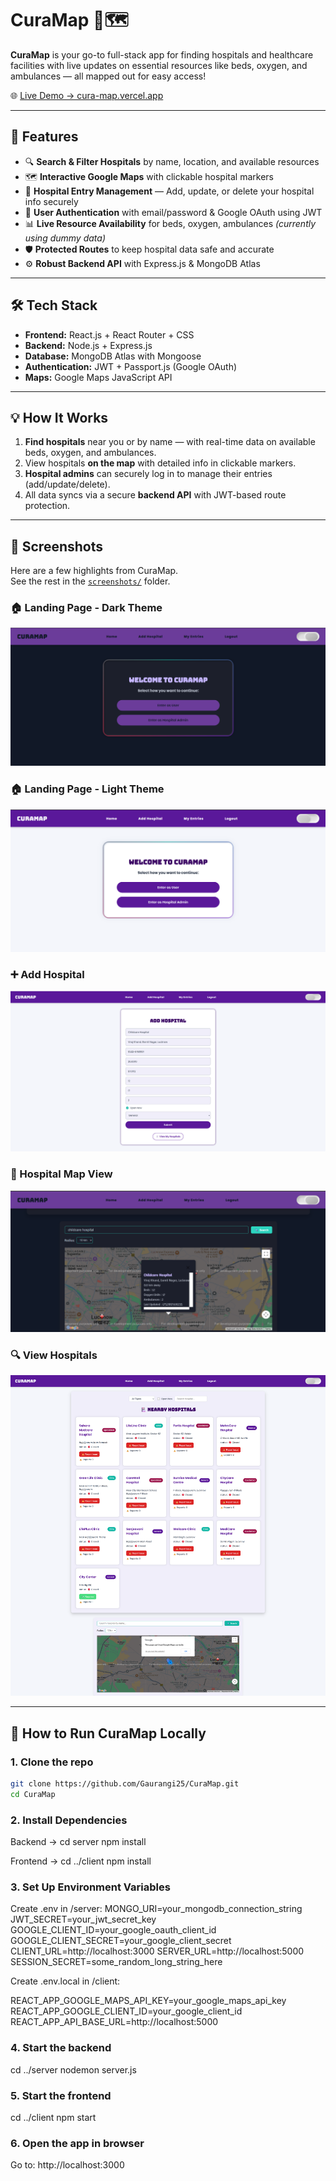 # CuraMap 🏥🗺️

**CuraMap** is your go-to full-stack app for finding hospitals and healthcare facilities with live updates on essential resources like beds, oxygen, and ambulances — all mapped out for easy access!

🌐 [Live Demo → cura-map.vercel.app](https://cura-map.vercel.app)

---

## 🚀 Features

- 🔍 **Search & Filter Hospitals** by name, location, and available resources
- 🗺️ **Interactive Google Maps** with clickable hospital markers
- 🏥 **Hospital Entry Management** — Add, update, or delete your hospital info securely
- 🔐 **User Authentication** with email/password & Google OAuth using JWT
- 📊 **Live Resource Availability** for beds, oxygen, ambulances _(currently using dummy data)_
- 🛡️ **Protected Routes** to keep hospital data safe and accurate
- ⚙️ **Robust Backend API** with Express.js & MongoDB Atlas

---

## 🛠️ Tech Stack

- **Frontend:** React.js + React Router + CSS
- **Backend:** Node.js + Express.js
- **Database:** MongoDB Atlas with Mongoose
- **Authentication:** JWT + Passport.js (Google OAuth)
- **Maps:** Google Maps JavaScript API

---

## 💡 How It Works

1. **Find hospitals** near you or by name — with real-time data on available beds, oxygen, and ambulances.
2. View hospitals **on the map** with detailed info in clickable markers.
3. **Hospital admins** can securely log in to manage their entries (add/update/delete).
4. All data syncs via a secure **backend API** with JWT-based route protection.

---

## 📸 Screenshots

Here are a few highlights from CuraMap.  
See the rest in the [`screenshots/`](./Screenshots) folder.

### 🏠 Landing Page - Dark Theme
![Landing Page - Dark Theme](./Screenshots/1.png)

### 🏠 Landing Page - Light Theme
![Landing Page - Light Theme](./Screenshots/2.png)

### ➕ Add Hospital
![Add Hospital](./Screenshots/8.png)

### 📍 Hospital Map View
![Map View](./Screenshots/10.png)

### 🔍 View Hospitals
![View Hospital](./Screenshots/5.png)

---

## 🧪 How to Run CuraMap Locally

### 1. **Clone the repo**

```bash
git clone https://github.com/Gaurangi25/CuraMap.git
cd CuraMap
```

### 2. **Install Dependencies**

Backend ->
cd server
npm install

Frontend ->
cd ../client
npm install

### 3. **Set Up Environment Variables**
Create .env in /server:
MONGO_URI=your_mongodb_connection_string
JWT_SECRET=your_jwt_secret_key
GOOGLE_CLIENT_ID=your_google_oauth_client_id
GOOGLE_CLIENT_SECRET=your_google_client_secret
CLIENT_URL=http://localhost:3000
SERVER_URL=http://localhost:5000
SESSION_SECRET=some_random_long_string_here

Create .env.local in /client:

REACT_APP_GOOGLE_MAPS_API_KEY=your_google_maps_api_key
REACT_APP_GOOGLE_CLIENT_ID=your_google_client_id
REACT_APP_API_BASE_URL=http://localhost:5000

### 4. **Start the backend**
cd ../server
nodemon server.js

### 5. **Start the frontend**
cd ../client
npm start

### 6. **Open the app in browser**
Go to: http://localhost:3000


